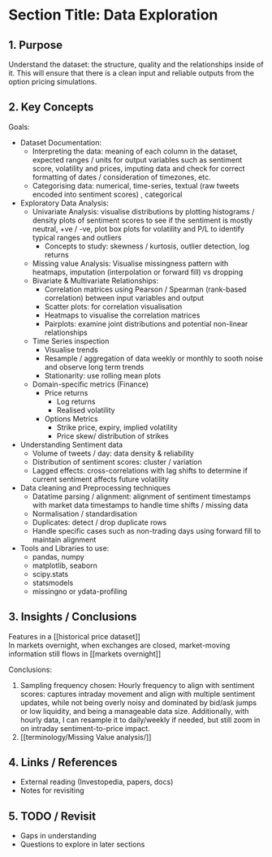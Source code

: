# Section Title: Data Exploration

## 1. Purpose
Understand the dataset: the structure, quality and the relationships inside of it. This will ensure that there is a clean input and reliable outputs from the option pricing simulations. 
## 2. Key Concepts

Goals: 
* Dataset Documentation:
	* Interpreting the data: meaning of each column in the dataset, expected ranges / units for output variables such as sentiment score, volatility and prices, imputing data and check for correct formatting of dates / consideration of timezones, etc. 
	* Categorising data: numerical, time-series, textual (raw tweets encoded into sentiment scores) , categorical 
* Exploratory Data Analysis: 
	* Univariate Analysis: visualise distributions by plotting histograms / density plots of sentiment scores to see if the sentiment is mostly neutral, +ve / -ve, plot box plots for volatility and P/L to identify typical ranges and outliers
		* Concepts to study: skewness / kurtosis, outlier detection, log returns 
	* Missing value Analysis: Visualise missingness pattern with heatmaps, imputation (interpolation or forward fill) vs dropping 
	* Bivariate & Multivariate Relationships: 
		* Correlation matrices using Pearson / Spearman (rank-based correlation) between input variables and output 
		* Scatter plots: for correlation visualisation 
		* Heatmaps to visualise the correlation matrices 
		* Pairplots: examine joint distributions and potential non-linear relationships 
	* Time Series inspection
		* Visualise trends 
		* Resample / aggregation of data weekly or monthly to sooth noise and observe long term trends 
		* Stationarity: use rolling mean plots
	* Domain-specific metrics (Finance)
		* Price returns 
			* Log returns 
			* Realised volatility 
		* Options Metrics 
			* Strike price, expiry, implied volatility 
			* Price skew/ distribution of strikes
* Understanding Sentiment data 
	* Volume of tweets / day: data density & reliability 
	* Distribution of sentiment scores: cluster / variation 
	* Lagged effects: cross-correlations with lag shifts to determine if current sentiment affects future volatility 
* Data cleaning and Preprocessing techniques 
	* Datatime parsing / alignment: alignment of sentiment timestamps with market data timestamps to handle time shifts / missing data
	* Normalisation / standardisation
	* Duplicates: detect / drop duplicate rows
	* Handle specific cases such as non-trading days using forward fill to maintain alignment 
* Tools and Libraries to use: 
	* pandas, numpy 
	* matplotlib, seaborn 
	* scipy.stats 
	* statsmodels 
	* missingno or ydata-profiling 

## 3. Insights / Conclusions 

Features in a [[historical price dataset]]  
In markets overnight, when exchanges are closed, market-moving information still flows in [[markets overnight]] 

Conclusions: 
1. Sampling frequency chosen: 
	Hourly frequency to align with sentiment scores: captures intraday movement and align with multiple sentiment updates, while not being overly noisy and dominated by bid/ask jumps or low liquidity, and being a manageable data size. Additionally, with hourly data, I can resample it to daily/weekly if needed, but still zoom in on intraday sentiment-to-price impact. 
2. [[terminology/Missing Value analysis/]] 


## 4. Links / References
- External reading (Investopedia, papers, docs)
- Notes for revisiting

## 5. TODO / Revisit
- Gaps in understanding
- Questions to explore in later sections